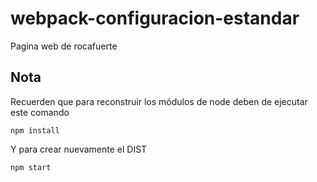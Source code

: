 # webpack-configuracion-estandar

Pagina web de rocafuerte

## Nota

Recuerden que para reconstruir los módulos de node deben de ejecutar este comando

```
npm install
```

Y para crear nuevamente el DIST

```
npm start
```
